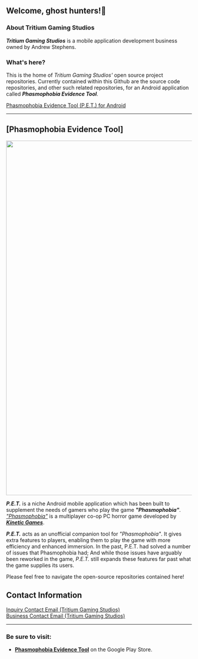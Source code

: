 <h2>Welcome, ghost hunters!👻</h2>

### About Tritium Gaming Studios
<p><b><em>Tritium Gaming Studios</em></b> is a mobile application development business owned by Andrew Stephens.</p>

### What's here?
<p>This is the home of <em>Tritium Gaming Studios'</em> open source project repositories. Currently contained within this Github are the source code repositories, and other such related repositories, for an Android application called <em><b>Phasmophobia Evidence Tool</b></em>.</p>

[Phasmophobia Evidence Tool (P.E.T.) for Android](#phasmophobia-evidence-tool)

<hr/>

## [Phasmophobia Evidence Tool]

<img style="width:100vw;" src="https://media.giphy.com/media/METv4JhJVasfcYTAk5/giphy.gif"/>

<b><em>P.E.T.</em></b> is a niche Android mobile application which has been built to supplement the needs of gamers who play the game <b><em>"Phasmophobia"</em></b>. [<em>"Phasmophobia"</em>](https://store.steampowered.com/app/739630/Phasmophobia/) is a multiplayer co-op PC horror game developed by [<b><em>Kinetic Games</em></b>](https://kineticgames.co.uk/).

<em><b>P.E.T.</b></em> acts as an unofficial companion tool for <em>"Phasmophobia"</em>. It gives extra features to players, enabling them to play the game with more efficiency and enhanced immersion. In the past, P.E.T. had solved a number of issues that Phasmophobia had; And while those issues have arguably been reworked in the game, <em>P.E.T.</em> still expands these features far past what the game supplies its users.

Please feel free to navigate the open-source repositories contained here!

## Contact Information
[Inquiry Contact Email (Tritium Gaming Studios)](mailto:TritiumGamingStudiosDM@gmail.com?subject=Github%20Inquiry)
<br/>
[Business Contact Email (Tritium Gaming Studios)](mailto:TritiumGamingStudios@gmail.com?subject=Github%20Inquiry)

<hr/>

### Be sure to visit:
<ul>
  <li><a href="https://play.google.com/store/apps/details?id=com.TritiumGaming.phasmophobiaevidencepicker&pli=1"><b>Phasmophobia Evidence Tool</b></a> on the Google Play Store.</li>
</ul>
  
